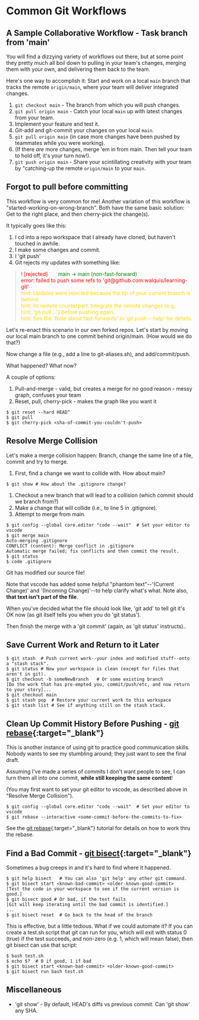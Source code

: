 # Common Git Workflows

## A Sample Collaborative Workflow - Task branch from 'main'
You will find a dizzying variety of workflows out there, but at some point they pretty much all boil down to pulling in your team's changes, merging them with your own, and delivering them back to the team.

Here's one way to accomplish it: Start and work on a local `main` branch that tracks the remote `origin/main`, where your team will deliver integrated changes.

1. `git checkout main` - The branch from which you will push changes.
1. `git pull origin main` - Catch your local `main` up with latest changes from your team.
1. Implement your feature and test it.
1. Git-add and git-commit your changes on your local `main`.
1. `git pull origin main` (in case more changes have been pushed by teammates while you were working).
1. (If there *are* more changes, merge 'em in from main.  Then tell your team to hold off, it's your turn now!).
1. `git push origin main` - Share your scintillating creativity with your team by "catching-up the remote `origin/main` to your `main`.

## Forgot to pull before committing
This workflow is very common for me!  Another variation of this workflow is "started-working-on-wrong-branch".  Both have the same basic solution: Get to the right place, and then cherry-pick the change(s).

It typically goes like this: 
1. I cd into a repo workspace that I already have cloned, but haven't touched in awhile.
1. I make some changes and commit.
1. I 'git push'
1. Git rejects my updates with something like:

<blockquote>
<span style="color:red">! [rejected]</span> &nbsp; &nbsp; &nbsp; <span style="color:green">main -> main (non-fast-forward)</span><br>
<span style="color:red">error: failed to push some refs to 'git@github.com:walquis/learning-git'</span><br>
<span style="color:gold">hint: Updates were rejected because the tip of your current branch is behind<br>
hint: its remote counterpart. Integrate the remote changes (e.g.<br>
hint: 'git pull ...') before pushing again.<br>
hint: See the 'Note about fast-forwards' in 'git push --help' for details.<br>
</span>
</blockquote>

Let's re-enact this scenario in our own forked repos.  Let's start by moving our local main branch to one commit behind origin/main.  (How would we do that?)

Now change a file (e.g., add a line to git-aliases.sh), and add/commit/push.

What happened? What now?

A couple of options:
1. Pull-and-merge - valid, but creates a merge for no good reason - messy graph, confuses your team
1. Reset, pull, cherry-pick - makes the graph like you want it

```
$ git reset --hard HEAD^
$ git pull
$ git cherry-pick <sha-of-commit-you-couldn't-push>
```

## Resolve Merge Collision

Let's make a merge collision happen: Branch, change the same line of a file, commit and try to merge.

1. First, find a change we want to collide with.  How about main?
```
$ git show # How about the .gitignore change?
```
1. Checkout a new branch that will lead to a collision (which commit should we branch from?)
1. Make a change that will collide (i.e., to line 5 in .gitignore).
1. Attempt to merge from main.
```
$ git config --global core.editor "code --wait"  # Set your editor to vscode
$ git merge main
Auto-merging .gitignore
CONFLICT (content): Merge conflict in .gitignore
Automatic merge failed; fix conflicts and then commit the result.
$ git status
$ code .gitignore
```

Git has modified our source file!

Note that vscode has added some helpful "phantom text"\--'(Current Change)' and '(Incoming Change)'\--to help clarify what's what. Note also, **that text isn't part of the file**.

When you've decided what the file should look like, 'git add' to tell git it's OK now (as git itself tells you when you do 'git status').

Then finish the merge with a 'git commit' (again, as 'git status' instructs)..

## Save Current Work and Return to it Later
```
$ git stash  # Push current work--your index and modified stuff--onto a "stash stack".
$ git status # Now your workspace is clean (except for files that aren't in git).
$ git checkout -b someNewBranch   # Or some existing branch
[Do the work that has pre-empted you, commit/push/etc, and now return to your story]...
$ git checkout main
$ git stash pop  # Restore your current work to this workspace
$ git stash list # See if anything still on the stash stack.
```

## Clean Up Commit History Before Pushing - [git rebase](https://git-scm.com/book/en/v2/Git-Branching-Rebasing){:target="_blank"} 

This is another instance of using git to practice good communication skills.  Nobody wants to see my stumbling around; they just want to see the final draft.

Assuming I've made a series of commits I don't want people to see, I can turn them all into one commit, **while still keeping the same content**!

(You may first want to set your git editor to vscode, as described above in "Resolve Merge Collision").

```
$ git config --global core.editor "code --wait"  # Set your editor to vscode
$ git rebase --interactive <some-commit-before-the-commits-to-fix>
```
See the [git rebase](https://git-scm.com/book/en/v2/Git-Branching-Rebasing){:target="_blank"} tutorial for details on how to work thru the rebase.

## Find a Bad Commit - [git bisect](https://git-scm.com/book/en/v2/Git-Tools-Debugging-with-Git){:target="_blank"}

Sometimes a bug creeps in and it's hard to find where it happened.

```
$ git help bisect   # You can also 'git help' any other git command.
$ git bisect start <known-bad-commit> <older-known-good-commit>
[Test the code in your workspace to see if the current version is good.]
$ git bisect good # Or bad, if the test fails
[Git will keep iterating until the bad commit is identified.]
...
$ git bisect reset  # Go back to the head of the branch
```

This is effective, but a little tedious.  What if we could automate it?  If you can create a test.sh script that git can run for you, which will exit with status 0 (true) if the test succeeds, and non-zero (e.g. 1, which will mean false), then git bisect can use that script:
```
$ bash test.sh
$ echo $?  # 0 if good, 1 if bad
$ git bisect start <known-bad-commit> <older-known-good-commit>
$ git bisect run bash test.sh
```

## Miscellaneous
- 'git show' - By default, HEAD's diffs vs previous commit.  Can 'git show' any SHA.
